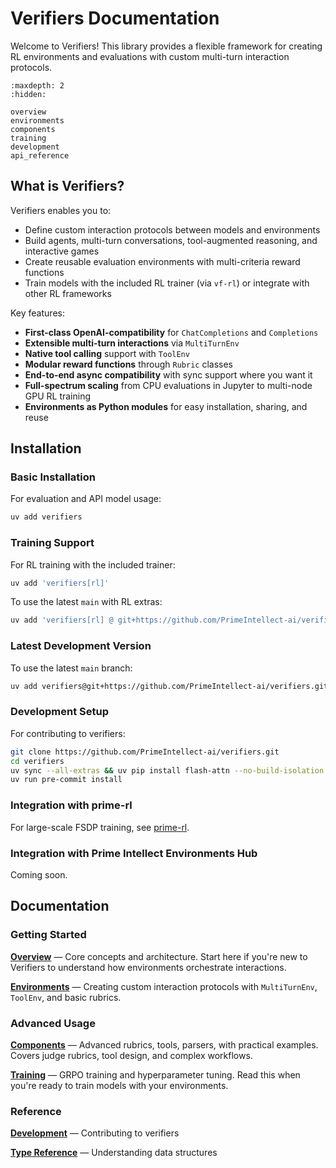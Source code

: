 # Verifiers Documentation

Welcome to Verifiers! This library provides a flexible framework for creating RL environments and evaluations with custom multi-turn interaction protocols.

```{toctree}
:maxdepth: 2
:hidden:

overview
environments
components
training
development
api_reference
```

## What is Verifiers?

Verifiers enables you to:
- Define custom interaction protocols between models and environments
- Build agents, multi-turn conversations, tool-augmented reasoning, and interactive games
- Create reusable evaluation environments with multi-criteria reward functions
- Train models with the included RL trainer (via `vf-rl`) or integrate with other RL frameworks

Key features:
- **First-class OpenAI-compatibility** for `ChatCompletions` and `Completions`
- **Extensible multi-turn interactions** via `MultiTurnEnv` 
- **Native tool calling** support with `ToolEnv`
- **Modular reward functions** through `Rubric` classes
- **End-to-end async compatibility** with sync support where you want it
- **Full-spectrum scaling** from CPU evaluations in Jupyter to multi-node GPU RL training
- **Environments as Python modules** for easy installation, sharing, and reuse

## Installation

### Basic Installation

For evaluation and API model usage:
```bash
uv add verifiers
```

### Training Support

For RL training with the included trainer:
```bash
uv add 'verifiers[rl]'
```

To use the latest `main` with RL extras:
```bash
uv add 'verifiers[rl] @ git+https://github.com/PrimeIntellect-ai/verifiers.git@main'
```

### Latest Development Version

To use the latest `main` branch:
```bash
uv add verifiers@git+https://github.com/PrimeIntellect-ai/verifiers.git
```

### Development Setup

For contributing to verifiers:
```bash
git clone https://github.com/PrimeIntellect-ai/verifiers.git
cd verifiers
uv sync --all-extras && uv pip install flash-attn --no-build-isolation
uv run pre-commit install
```

### Integration with prime-rl

For large-scale FSDP training, see [prime-rl](https://github.com/PrimeIntellect-ai/prime-rl).

### Integration with Prime Intellect Environments Hub

Coming soon.

## Documentation

### Getting Started

**[Overview](overview.md)** — Core concepts and architecture. Start here if you're new to Verifiers to understand how environments orchestrate interactions.

**[Environments](environments.md)** — Creating custom interaction protocols with `MultiTurnEnv`, `ToolEnv`, and basic rubrics.

### Advanced Usage

**[Components](components.md)** — Advanced rubrics, tools, parsers, with practical examples. Covers judge rubrics, tool design, and complex workflows.

**[Training](training.md)** — GRPO training and hyperparameter tuning. Read this when you're ready to train models with your environments.

### Reference

**[Development](development.md)** — Contributing to verifiers

**[Type Reference](api_reference.md)** — Understanding data structures
